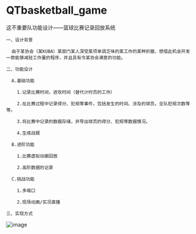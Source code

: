 # QTbasketball_game
这不重要队功能设计——篮球比赛记录回放系统

    一、设计背景

      由于某协会（某KUBA）某部门某人深受某项单调乏味的某工作的某种折磨，想借此机会开发一款能够减轻工作量的程序，并且具有令某协会满意的功能。

    二、功能设计

      A.基础功能

        1.记录比赛时间，进攻时间（替代计时员的工作）

        2.在比赛过程中记录得分、犯规等事件，包括发生的时间、涉及的球员，全队犯规次数等等。

        3.将比赛中记录的数据存储，并导出球员的得分、犯规等数据情况。

        4.生成战报

      B.进阶功能

        1.比赛虚拟动画回放

        2.高阶数据的记录

      C.挑战功能

        1.多端口

        2.现场动画/实况直播

    三、实现方式
![image](https://github.com/daihangpku/QTbasketball_game/assets/167784753/cce86bd3-b917-4573-b8ae-f98eae94d12e)

